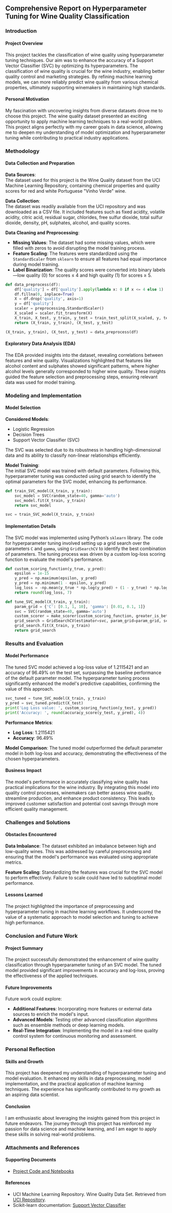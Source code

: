 ## Comprehensive Report on Hyperparameter Tuning for Wine Quality Classification

### Introduction

#### Project Overview

This project tackles the classification of wine quality using hyperparameter tuning techniques. Our aim was to enhance the accuracy of a Support Vector Classifier (SVC) by optimizing its hyperparameters. The classification of wine quality is crucial for the wine industry, enabling better quality control and marketing strategies. By refining machine learning models, we can more reliably predict wine quality from various chemical properties, ultimately supporting winemakers in maintaining high standards.

#### Personal Motivation

My fascination with uncovering insights from diverse datasets drove me to choose this project. The wine quality dataset presented an exciting opportunity to apply machine learning techniques to a real-world problem. This project aligns perfectly with my career goals in data science, allowing me to deepen my understanding of model optimization and hyperparameter tuning while contributing to practical industry applications.

### Methodology

#### Data Collection and Preparation

**Data Sources**:  
The dataset used for this project is the Wine Quality dataset from the UCI Machine Learning Repository, containing chemical properties and quality scores for red and white Portuguese "Vinho Verde" wine.

**Data Collection**:  
The dataset was readily available from the UCI repository and was downloaded as a CSV file. It included features such as fixed acidity, volatile acidity, citric acid, residual sugar, chlorides, free sulfur dioxide, total sulfur dioxide, density, pH, sulphates, alcohol, and quality scores.

**Data Cleaning and Preprocessing**:  
- **Missing Values**: The dataset had some missing values, which were filled with zeros to avoid disrupting the model training process.
- **Feature Scaling**: The features were standardized using the `StandardScaler` from `sklearn` to ensure all features had equal importance during model training.
- **Label Binarization**: The quality scores were converted into binary labels—low quality (0) for scores ≤ 4 and high quality (1) for scores ≥ 5.

```python
def data_preprocess(df):
    df['quality'] = df['quality'].apply(lambda x: 0 if x <= 4 else 1)
    df.fillna(0, inplace=True)
    X = df.drop('quality', axis=1)
    y = df['quality']
    scaler = preprocessing.StandardScaler()
    X_scaled = scaler.fit_transform(X)
    X_train, X_test, y_train, y_test = train_test_split(X_scaled, y, test_size=0.25, random_state=42)
    return (X_train, y_train), (X_test, y_test)

(X_train, y_train), (X_test, y_test) = data_preprocess(df)
```

#### Exploratory Data Analysis (EDA)

The EDA provided insights into the dataset, revealing correlations between features and wine quality. Visualizations highlighted that features like alcohol content and sulphates showed significant patterns, where higher alcohol levels generally corresponded to higher wine quality. These insights guided the feature selection and preprocessing steps, ensuring relevant data was used for model training.

### Modeling and Implementation

#### Model Selection

**Considered Models**:  
- Logistic Regression
- Decision Trees
- Support Vector Classifier (SVC)

The SVC was selected due to its robustness in handling high-dimensional data and its ability to classify non-linear relationships efficiently.

**Model Training**:  
The initial SVC model was trained with default parameters. Following this, hyperparameter tuning was conducted using grid search to identify the optimal parameters for the SVC model, enhancing its performance.

```python
def train_SVC_model(X_train, y_train):
    svc_model = SVC(random_state=40, gamma='auto')
    svc_model.fit(X_train, y_train)
    return svc_model

svc = train_SVC_model(X_train, y_train)
```

#### Implementation Details

The SVC model was implemented using Python’s `sklearn` library. The code for hyperparameter tuning involved setting up a grid search over the parameters `C` and `gamma`, using `GridSearchCV` to identify the best combination of parameters. The tuning process was driven by a custom log-loss scoring function to evaluate the model's performance.

```python
def custom_scoring_function(y_true, y_pred):
    epsilon = 1e-15
    y_pred = np.maximum(epsilon, y_pred)
    y_pred = np.minimum(1 - epsilon, y_pred)
    log_loss = -np.mean(y_true * np.log(y_pred) + (1 - y_true) * np.log(1 - y_pred))
    return round(log_loss, 7)
```

```python
def tune_SVC_model(X_train, y_train):
    param_grid = {'C': [0.1, 1, 10], 'gamma': [0.01, 0.1, 1]}
    svc = SVC(random_state=40, gamma='auto')
    custom_scorer = make_scorer(custom_scoring_function, greater_is_better=False)
    grid_search = GridSearchCV(estimator=svc, param_grid=param_grid, scoring=custom_scorer, cv=5)
    grid_search.fit(X_train, y_train)
    return grid_search
```

### Results and Evaluation

#### Model Performance

The tuned SVC model achieved a log-loss value of 1.2115421 and an accuracy of 96.49% on the test set, surpassing the baseline performance of the default parameter model. The hyperparameter tuning process significantly enhanced the model's predictive capabilities, confirming the value of this approach.

```python
svc_tuned = tune_SVC_model(X_train, y_train)
y_pred = svc_tuned.predict(X_test)
print('Log Loss value: ', custom_scoring_function(y_test, y_pred))
print('Accuracy: ', round(accuracy_score(y_test, y_pred), 4))
```

**Performance Metrics**:
- **Log Loss**: 1.2115421
- **Accuracy**: 96.49%

**Model Comparison**:
The tuned model outperformed the default parameter model in both log-loss and accuracy, demonstrating the effectiveness of the chosen hyperparameters.

#### Business Impact

The model's performance in accurately classifying wine quality has practical implications for the wine industry. By integrating this model into quality control processes, winemakers can better assess wine quality, streamline production, and enhance product consistency. This leads to improved customer satisfaction and potential cost savings through more efficient quality management.

### Challenges and Solutions

#### Obstacles Encountered

**Data Imbalance**: The dataset exhibited an imbalance between high and low-quality wines. This was addressed by careful preprocessing and ensuring that the model's performance was evaluated using appropriate metrics.

**Feature Scaling**: Standardizing the features was crucial for the SVC model to perform effectively. Failure to scale could have led to suboptimal model performance.

#### Lessons Learned

The project highlighted the importance of preprocessing and hyperparameter tuning in machine learning workflows. It underscored the value of a systematic approach to model selection and tuning to achieve high performance.

### Conclusion and Future Work

#### Project Summary

The project successfully demonstrated the enhancement of wine quality classification through hyperparameter tuning of an SVC model. The tuned model provided significant improvements in accuracy and log-loss, proving the effectiveness of the applied techniques.

#### Future Improvements

Future work could explore:
- **Additional Features**: Incorporating more features or external data sources to enrich the model's input.
- **Advanced Models**: Testing other advanced classification algorithms such as ensemble methods or deep learning models.
- **Real-Time Integration**: Implementing the model in a real-time quality control system for continuous monitoring and assessment.

### Personal Reflection

#### Skills and Growth

This project has deepened my understanding of hyperparameter tuning and model evaluation. It enhanced my skills in data preprocessing, model implementation, and the practical application of machine learning techniques. The experience has significantly contributed to my growth as an aspiring data scientist.

#### Conclusion

I am enthusiastic about leveraging the insights gained from this project in future endeavors. The journey through this project has reinforced my passion for data science and machine learning, and I am eager to apply these skills in solving real-world problems.

### Attachments and References

#### Supporting Documents

- [Project Code and Notebooks](https://github.com/paschalugwu/alx-data_science-NLP/raw/main/winequality-hyperparameter_tuning/Classification_hyperparameter_tuning_code_challenge_student_version.ipynb)

#### References

- UCI Machine Learning Repository. Wine Quality Data Set. Retrieved from [UCI Repository](https://archive.ics.uci.edu/ml/datasets/wine+quality).
- Scikit-learn documentation: [Support Vector Classifier](https://scikit-learn.org/stable/modules/generated/sklearn.svm.SVC.html)
